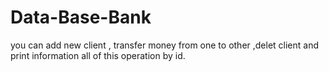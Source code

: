 # Data-Base-Bank
you can add new client , transfer money from one to other ,delet client and print information all of this operation by id.
